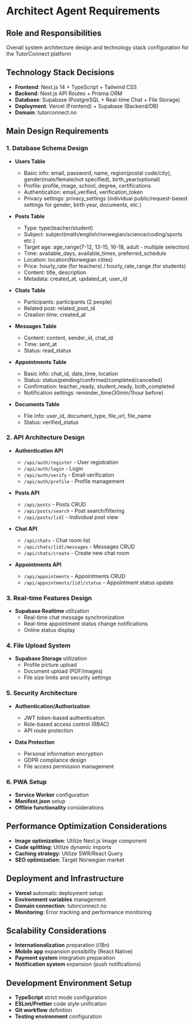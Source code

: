 # Architect Agent Requirements

## Role and Responsibilities
Overall system architecture design and technology stack configuration for the TutorConnect platform

## Technology Stack Decisions
- **Frontend**: Next.js 14 + TypeScript + Tailwind CSS
- **Backend**: Next.js API Routes + Prisma ORM
- **Database**: Supabase (PostgreSQL + Real-time Chat + File Storage)
- **Deployment**: Vercel (Frontend) + Supabase (Backend/DB)
- **Domain**: tutorconnect.no

## Main Design Requirements

### 1. Database Schema Design
- **Users Table**
  - Basic info: email, password, name, region(postal code/city), gender(male/female/not specified), birth_year(optional)
  - Profile: profile_image, school, degree, certifications
  - Authentication: email_verified, verification_token
  - Privacy settings: privacy_settings (individual public/request-based settings for gender, birth year, documents, etc.)

- **Posts Table**
  - Type: type(teacher/student)
  - Subject: subject(math/english/norwegian/science/coding/sports etc.)
  - Target age: age_range(7-12, 13-15, 16-18, adult - multiple selection)
  - Time: available_days, available_times, preferred_schedule
  - Location: location(Norwegian cities)
  - Price: hourly_rate (for teachers) / hourly_rate_range (for students)
  - Content: title, description
  - Metadata: created_at, updated_at, user_id

- **Chats Table**
  - Participants: participants (2 people)
  - Related post: related_post_id
  - Creation time: created_at

- **Messages Table**
  - Content: content, sender_id, chat_id
  - Time: sent_at
  - Status: read_status

- **Appointments Table**
  - Basic info: chat_id, date_time, location
  - Status: status(pending/confirmed/completed/cancelled)
  - Confirmation: teacher_ready, student_ready, both_completed
  - Notification settings: reminder_time(30min/1hour before)

- **Documents Table**
  - File info: user_id, document_type, file_url, file_name
  - Status: verified_status

### 2. API Architecture Design
- **Authentication API**
  - `/api/auth/register` - User registration
  - `/api/auth/login` - Login
  - `/api/auth/verify` - Email verification
  - `/api/auth/profile` - Profile management

- **Posts API**
  - `/api/posts` - Posts CRUD
  - `/api/posts/search` - Post search/filtering
  - `/api/posts/[id]` - Individual post view

- **Chat API**
  - `/api/chats` - Chat room list
  - `/api/chats/[id]/messages` - Messages CRUD
  - `/api/chats/create` - Create new chat room

- **Appointments API**
  - `/api/appointments` - Appointments CRUD
  - `/api/appointments/[id]/status` - Appointment status update

### 3. Real-time Features Design
- **Supabase Realtime** utilization
  - Real-time chat message synchronization
  - Real-time appointment status change notifications
  - Online status display

### 4. File Upload System
- **Supabase Storage** utilization
  - Profile picture upload
  - Document upload (PDF/images)
  - File size limits and security settings

### 5. Security Architecture
- **Authentication/Authorization**
  - JWT token-based authentication
  - Role-based access control (RBAC)
  - API route protection

- **Data Protection**
  - Personal information encryption
  - GDPR compliance design
  - File access permission management

### 6. PWA Setup
- **Service Worker** configuration
- **Manifest.json** setup
- **Offline functionality** considerations

## Performance Optimization Considerations
- **Image optimization**: Utilize Next.js Image component
- **Code splitting**: Utilize dynamic imports
- **Caching strategy**: Utilize SWR/React Query
- **SEO optimization**: Target Norwegian market

## Deployment and Infrastructure
- **Vercel** automatic deployment setup
- **Environment variables** management
- **Domain connection**: tutorconnect.no
- **Monitoring**: Error tracking and performance monitoring

## Scalability Considerations
- **Internationalization** preparation (i18n)
- **Mobile app** expansion possibility (React Native)
- **Payment system** integration preparation
- **Notification system** expansion (push notifications)

## Development Environment Setup
- **TypeScript** strict mode configuration
- **ESLint/Prettier** code style unification
- **Git workflow** definition
- **Testing environment** configuration